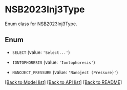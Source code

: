 # NSB2023Inj3Type

Enum class for NSB2023Inj3Type.

## Enum

* `SELECT` (value: `'Select...'`)

* `IONTOPHORESIS` (value: `'Iontophoresis'`)

* `NANOJECT_PRESSURE` (value: `'Nanoject (Pressure)'`)

[[Back to Model list]](../README.md#documentation-for-models) [[Back to API list]](../README.md#documentation-for-api-endpoints) [[Back to README]](../README.md)


